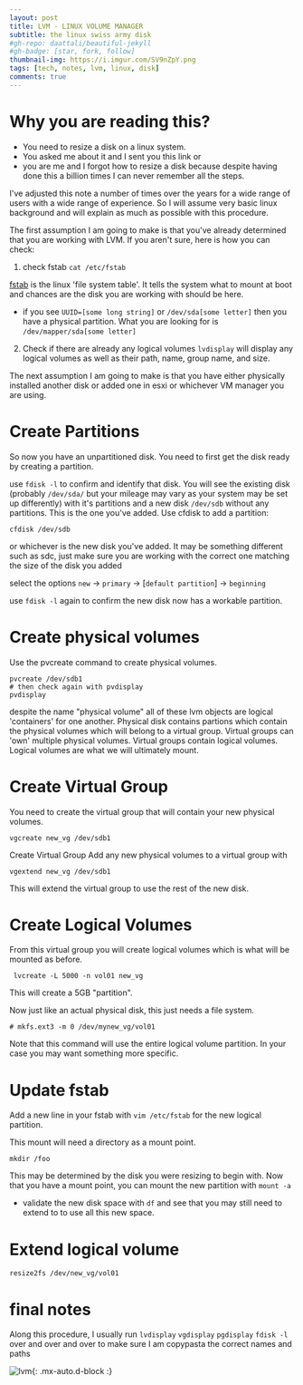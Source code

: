 ```yaml
---
layout: post
title: LVM - LINUX VOLUME MANAGER 
subtitle: the linux swiss army disk
#gh-repo: daattali/beautiful-jekyll
#gh-badge: [star, fork, follow]
thumbnail-img: https://i.imgur.com/SV9nZpY.png
tags: [tech, notes, lvm, linux, disk]
comments: true
--- 
```

# Why you are reading this?

 - You need to resize a disk on a linux system. 
 - You asked me about it and I sent you this link 
 or 
 - you are me and I forgot how to resize a disk because despite having done this a billion times I can never remember all the steps. 
 
I've adjusted this note a number of times over the years for a wide range of users with a wide range of experience. So I will assume very basic linux background and will explain as much as possible with this procedure.

The first assumption I am going to make is that you've already determined that you are working with LVM. If you aren't sure, here is how you can check:

1. check fstab
 ` cat /etc/fstab `

 [fstab](https://www.redhat.com/sysadmin/etc-fstab) is the linux 'file system table'. It tells the system what to mount at boot and chances are the disk you are working with should be here. 

- if you see `UUID=[some long string]` or `/dev/sda[some letter]` then you have a physical partition. What you are looking for is `/dev/mapper/sda[some letter]`


2. Check if there are already any logical volumes
`lvdisplay` will display any logical volumes as well as their path, name, group name, and size.

The next assumption I am going to make is that you have either physically installed another disk or added one in esxi or whichever VM manager you are using.

# Create Partitions

So now you have an unpartitioned disk. You need to first get the disk ready by creating a partition. 

use `fdisk -l` to confirm and identify that disk. You will see the existing disk (probably `/dev/sda/` but your mileage may vary as your system may be set up differently) with it's partitions and a new disk `/dev/sdb` without any partitions. This is the one you've added. Use cfdisk to add a partition:

```
cfdisk /dev/sdb 
```
or whichever is the new disk you've added. It may be something different such as sdc, just make sure you are working with the correct one matching the size of the disk you added

select the options `new` -> `primary` -> [`default partition`] -> `beginning`

use `fdisk -l` again to confirm the new disk now has a workable partition. 

# Create physical volumes

Use the pvcreate command to create physical volumes.

```
pvcreate /dev/sdb1
# then check again with pvdisplay
pvdisplay 
```
despite the name "physical volume" all of these lvm objects are logical 'containers' for one another. 
Physical disk contains partions which contain the physical volumes which will belong to a virtual group. Virtual groups can 'own' multiple physical volumes. Virtual groups contain logical volumes. Logical volumes are what we will ultimately mount. 

# Create Virtual Group
You need to create the virtual group that will contain your new physical volumes.
```
vgcreate new_vg /dev/sdb1
```

Create Virtual Group
Add any new physical volumes to a virtual group with
``` 
vgextend new_vg /dev/sdb1 
```
This will extend the virtual group to use the rest of the new disk.

# Create Logical Volumes
From this virtual group you will create logical volumes which is what will be mounted as before.

```
 lvcreate -L 5000 -n vol01 new_vg
```
This will create a 5GB "partition".

Now just like an actual physical disk, this just needs a file system. 
```
# mkfs.ext3 -m 0 /dev/mynew_vg/vol01
```
Note that this command will use the entire logical volume partition. In your case you may want something more specific. 

# Update fstab
Add a new line in your fstab with `vim /etc/fstab` for the new logical partition.

This mount will need a directory as a mount point. 

```
mkdir /foo
```
This may be determined by the disk you were resizing to begin with. 
Now that you have a mount point, you can mount the new partition with `mount -a`
- validate the new disk space with `df` and see that you may still need to extend to to use all this new space.

# Extend logical volume

`resize2fs /dev/new_vg/vol01`

# final notes
Along this procedure, I usually run `lvdisplay` `vgdisplay` `pgdisplay` `fdisk -l` over and over and over to make sure I am copypasta the correct names and paths

![lvm](https://i.imgur.com/SV9nZpY.png){: .mx-auto.d-block :}
